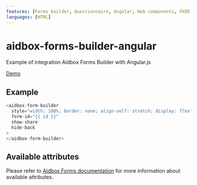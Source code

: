 ```yaml
---
features: [Forms builder, Questionnaire, Angular, Web components, FHIR forms]
languages: [HTML]
---
```

# aidbox-forms-builder-angular

Example of integration Aidbox Forms Builder with Angular.js

[Demo](https://aidbox.github.io/examples/aidbox-forms-builder-angular/)


## Example

```js
<aidbox-form-builder
  style="width: 100%; border: none; align-self: stretch; display: flex"
  form-id="{{ id }}"
  show-share
  hide-back
>
</aidbox-form-builder>
```

## Available attributes
Please refer to [Aidbox Forms documentation](https://docs.aidbox.app/modules/aidbox-forms/aidbox-ui-builder-alpha/embedding-builder) for more information about available attributes.

